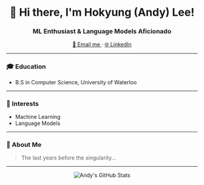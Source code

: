 <h1 align="center">👋 Hi there, I'm Hokyung (Andy) Lee!</h1>

<h3 align="center">ML Enthusiast & Language Models Aficionado</h3>

<p align="center">
  <a href="mailto:techandy42@gmail.com">
    📧 Email me
  </a>
  ·
  <a href="https://www.linkedin.com/in/andy-lee-12345678/">  <!-- Update with your LinkedIn profile -->
    🌐 LinkedIn
  </a>
</p>

---

### 🎓 Education 

- B.S in Computer Science, University of Waterloo

---

### 🌱 Interests 

- Machine Learning
- Language Models

---

### 💬 About Me

> The last years before the singularity...

---

<p align="center">
  <img src="https://github-readme-stats.vercel.app/api?username=gitHubAndyLee2020&show_icons=true" alt="Andy's GitHub Stats" />
</p>
